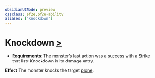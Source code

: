 ```yaml
---
obsidianUIMode: preview
cssclass: pf2e,pf2e-ability
aliases: ["Knockdown"]
---
```

# Knockdown [>](chapter-9-playing-the-game.md#Actions "Single Action")

- **Requirements**: The monster's last action was a success with a Strike that lists Knockdown in its damage entry.

**Effect** The monster knocks the target [prone](conditions.md#Prone).